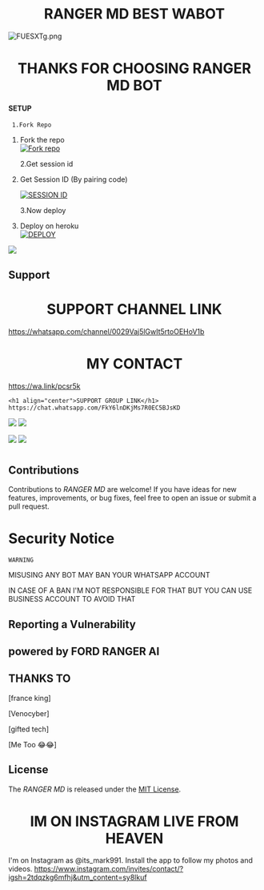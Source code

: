 
  <h1 align="center">RANGER MD BEST WABOT</h1>

 

![FUESXTg.png](https://github.com/user-attachments/assets/29d334de-3a86-486f-9fb8-c29cf3cf8e9a)




     

  <h1 align="center">THANKS FOR CHOOSING RANGER MD BOT</h1>







#### SETUP



     1.Fork Repo

1. Fork the repo
    <br>
<a href='https://github.com/Marksimiyu/Ranger-md/fork' target="_blank"><img alt='Fork repo' src='https://img.shields.io/badge/Fork Repo-100000?style=for-the-badge&logo=scan&logoColor=white&labelColor=black&color=black'/></a>

    2.Get session id

2. Get Session ID (By pairing code)
   > 
     <a href='https://topu-scan-pair.onrender.com/pair' target="_blank"><img alt='SESSION ID' src='https://img.shields.io/badge/Session_id-100000?style=for-the-badge&logo=scan&logoColor=white&labelColor=black&color=black'/></a>

     3.Now deploy 
3. Deploy on heroku
    <br>
<a href='https://dashboard.heroku.com/new?template=https://github.com/Toputech/Topu-ai' target="_blank"><img alt='DEPLOY' src='https://img.shields.io/badge/DEPLOY-100000?style=for-the-badge&logo=scan&logoColor=white&labelColor=black&color=black'/></a>

<a><img src='https://i.imgur.com/LyHic3i.gif'/></a>

   



## Support 
## 
  <h1 align="center">SUPPORT CHANNEL LINK</h1>


https://whatsapp.com/channel/0029Vaj5lGwIt5rtoOEHoV1b

      


  <h1 align="center">MY CONTACT</h1>

 
   https://wa.link/pcsr5k
   
    <h1 align="center">SUPPORT GROUP LINK</h1>
    https://chat.whatsapp.com/FkY6lnDKjMs7R0EC5BJsKD
<a><img src='https://i.imgur.com/LyHic3i.gif'/></a>
<a><img src='https://i.imgur.com/LyHic3i.gif'/></a>







<a><img src='https://i.imgur.com/LyHic3i.gif'/></a>
<a><img src='https://i.imgur.com/LyHic3i.gif'/></a>
   
   

<h1 align="center"KEEP USING RANGER MD🤓</h1>




## Contributions


Contributions to *RANGER MD* are welcome! If you have ideas for new features, improvements, or bug fixes, feel free to open an issue or submit a pull request.

# Security Notice


    WARNING 
 MISUSING ANY BOT MAY BAN YOUR WHATSAPP ACCOUNT

IN CASE OF A BAN I'M NOT RESPONSIBLE FOR THAT
 BUT YOU CAN USE BUSINESS ACCOUNT TO AVOID THAT

## Reporting a Vulnerability


## powered by FORD RANGER AI


## THANKS TO
[france king]

[Venocyber]

[gifted tech]

[Me Too 😂😂]

## License


The *RANGER MD* is released under the [MIT License](https://opensource.org/licenses/MIT).

 
<h1 align="center">IM ON INSTAGRAM LIVE FROM HEAVEN</h1>

 
I'm on Instagram as @its_mark991. Install the app to follow my photos and videos. https://www.instagram.com/invites/contact/?igsh=2tdqzkg6mfhj&utm_content=sy8lkuf

